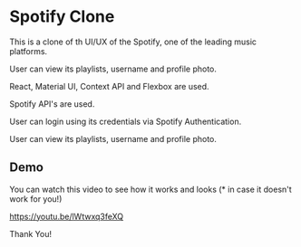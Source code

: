 
# Spotify Clone

This is a clone of th UI/UX of the Spotify, one of the leading music platforms.

User can view its playlists, username and profile photo.

React, Material UI, Context API and Flexbox are used.

Spotify API's are used.

User can login using its credentials via Spotify Authentication.

User can view its playlists, username and profile photo.
## Demo

You can watch this video to see how it works and looks (* in case it doesn't work for you!) 

https://youtu.be/lWtwxq3feXQ


Thank You!
